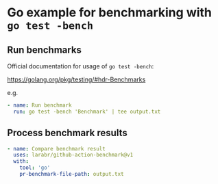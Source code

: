 Go example for benchmarking with `go test -bench`
=================================================

## Run benchmarks

Official documentation for usage of `go test -bench`:

https://golang.org/pkg/testing/#hdr-Benchmarks

e.g.

```yaml
- name: Run benchmark
  run: go test -bench 'Benchmark' | tee output.txt
```

## Process benchmark results

```yaml
- name: Compare benchmark result
  uses: larabr/github-action-benchmark@v1
  with:
    tool: 'go'
    pr-benchmark-file-path: output.txt
```
